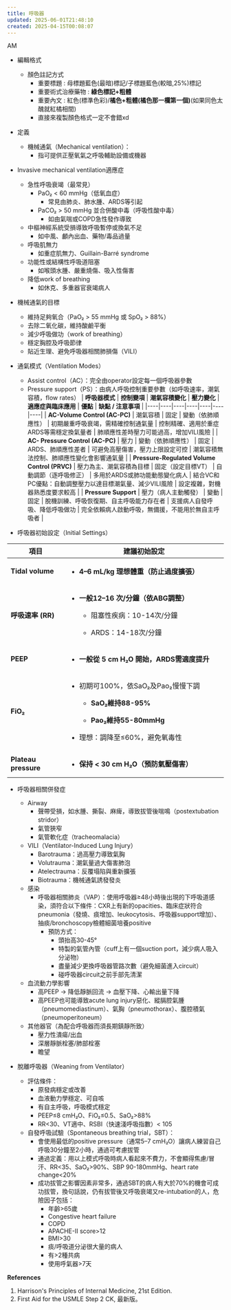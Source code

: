 ```yaml
---
title: 呼吸器
updated: 2025-06-01T21:48:10
created: 2025-04-15T00:08:07
---
```


AM

- 編輯格式
  - 顏色註記方式
    - 重要標題 : 母標題藍色(最暗)標記/子標題藍色(較暗,25%)標記
    - 重要術式治療藥物 : **綠色標記+粗體**
    - 重要內文 : 紅色(標準色彩)/**橘色+粗體(橘色那一欄第一個)**(如果同色太醜就紅橘相間)
    - 直接來複製顏色格式一定不會錯xd

- 定義
  - 機械通氣（Mechanical ventilation）：
    - 指可提供正壓氧氣之呼吸輔助設備或機器

- Invasive mechanical ventilation適應症
  - 急性呼吸衰竭（最常見）
    - PaO₂ \< 60 mmHg（低氧血症）
      - 常見由肺炎、肺水腫、ARDS等引起
    - PaCO₂ \> 50 mmHg 並合併酸中毒（呼吸性酸中毒）
      - 如由氣喘或COPD急性發作導致
  - 中樞神經系統受損導致呼吸暫停或換氣不足
    - 如中風、顱內出血、藥物/毒品過量
  - 呼吸肌無力
    - 如重症肌無力、Guillain-Barré syndrome
  - 功能性或結構性呼吸道阻塞
    - 如喉頭水腫、嚴重燒傷、吸入性傷害
  - 降低work of breathing
    - 如休克、多重器官衰竭病人

- 機械通氣的目標
  - 維持足夠氧合（PaO₂ \> 55 mmHg 或 SpO₂ \> 88%）
  - 去除二氧化碳，維持酸鹼平衡
  - 減少呼吸做功（work of breathing）
  - 穩定胸腔及呼吸節律
  - 貼近生理、避免呼吸器相關肺損傷（VILI）

- 通氣模式（Ventilation Modes）
  - Assist control（AC）：完全由operator設定每一個呼吸器參數
  - Pressure support（PS）：由病人呼吸控制重要參數（如呼吸速率，潮氣容積，flow rates）
| **呼吸器模式** | **控制變項** | **潮氣容積變化** | **壓力變化** | **適應症與臨床應用** | **優點** | **缺點 / 注意事項** |
|----|----|----|----|----|----|----|
| **AC-Volume Control (AC-PC)** | 潮氣容積 | 固定 | 變動（依肺順應性） | 初期嚴重呼吸衰竭，需精確控制通氣量 | 控制精確、適用於重症ARDS等需穩定換氣量者 | 肺順應性差時壓力可能過高，增加VILI風險 |
| **AC- Pressure Control (AC-PC)** | 壓力 | 變動（依肺順應性） | 固定 | ARDS、肺順應性差者 | 可避免高壓傷害，壓力上限設定可控 | 潮氣容積無法控制、肺順應性變化會影響通氣量 |
| **Pressure-Regulated Volume Control (PRVC)** | 壓力為主、潮氣容積為目標 | 固定（設定目標VT） | 自動調節（逐呼吸修正） | 多用於ARDS或肺功能動態變化病人 | 結合VC和PC優點：自動調整壓力以達目標潮氣量、減少VILI風險 | 設定複雜，對機器熟悉度要求較高 |
| **Pressure Support** | 壓力（病人主動觸發） | 變動 | 固定 | 脫機訓練、呼吸恢復期、自主呼吸能力存在者 | 支援病人自發呼吸、降低呼吸做功 | 完全依賴病人啟動呼吸，無備援，不能用於無自主呼吸者 |

- 呼吸器初始設定（Initial Settings）
<table>
<colgroup>
<col style="width: 26%"></col>
<col style="width: 73%"></col>
</colgroup>
<thead>
<tr class="header">
<th><strong>項目</strong></th>
<th><strong>建議初始設定</strong></th>
</tr>
</thead>
<tbody>
<tr class="odd">
<td><strong>Tidal volume</strong></td>
<td><ul>
<li><p><strong>4–6 mL/kg 理想體重（防止過度擴張）</strong></p></li>
</ul></td>
</tr>
<tr class="even">
<td><strong>呼吸速率 (RR)</strong></td>
<td><ul>
<li><p><strong>一般12–16 次/分鐘（依ABG調整）</strong></p>
<ul>
<li><p>阻塞性疾病：10-14次/分鐘</p></li>
<li><p>ARDS：14-18次/分鐘</p></li>
</ul></li>
</ul></td>
</tr>
<tr class="odd">
<td><strong>PEEP</strong></td>
<td><ul>
<li><p><strong>一般從 5 cm H₂O 開始，ARDS需適度提升</strong></p></li>
</ul></td>
</tr>
<tr class="even">
<td><strong>FiO₂</strong></td>
<td><ul>
<li><p>初期可100%，依SaO₂及Pao₂慢慢下調</p>
<ul>
<li><p><strong>SaO₂維持88-95%</strong></p></li>
<li><p><strong>Pao₂維持55-80mmHg</strong></p></li>
</ul></li>
<li><p>理想：調降至≤60%，避免氧毒性</p></li>
</ul></td>
</tr>
<tr class="odd">
<td><strong>Plateau pressure</strong></td>
<td><ul>
<li><p><strong>保持 &lt; 30 cm H₂O（預防氣壓傷害）</strong></p></li>
</ul></td>
</tr>
</tbody>
</table>

- 呼吸器相關併發症
  - Airway
    - 聲帶受損，如水腫、撕裂、麻痺，導致拔管後喘鳴（postextubation stridor）
    - 氣管狹窄
    - 氣管軟化症（tracheomalacia）
  - VILI（Ventilator-Induced Lung Injury）
    - Barotrauma：過高壓力導致氣胸
    - Volutrauma：潮氣量過大傷害肺泡
    - Atelectrauma：反覆塌陷與重新擴張
    - Biotrauma：機械通氣誘發發炎
  - 感染
    - 呼吸器相關肺炎（VAP）：使用呼吸器≥48小時後出現的下呼吸道感染，須符合以下條件：CXR上有新的opacities、臨床症狀符合pneumonia（發燒、痰增加、leukocytosis、呼吸器support增加）、抽痰/bronchoscopy檢體細菌培養positive
      - 預防方式：
        - 頭抬高30-45°
        - 特製的氣管內管（cuff上有一個suction port，減少病人吸入分泌物）
        - 盡量減少更換呼吸器管路次數（避免細菌進入circuit）
        - 碰呼吸器circuit之前手部先清潔
  - 血流動力學影響
    - 高PEEP → 降低靜脈回流 → 血壓下降、心輸出量下降
    - 高PEEP也可能導致acute lung injury惡化、縱膈腔氣腫（pneumomediastinum）、氣胸（pneumothorax）、腹腔積氣（pneumoperitoneum）
  - 其他器官（為配合呼吸器而須長期鎮靜所致）
    - 壓力性潰瘍/出血
    - 深層靜脈栓塞/肺部栓塞
    - 瞻望

- 脫離呼吸器（Weaning from Ventilator）
  - 評估條件：
    - 原發病穩定或改善
    - 血液動力學穩定、可自咳
    - 有自主呼吸，呼吸模式穩定
    - PEEP≤8 cmH₂O、FiO₂≤0.5、SaO₂\>88%
    - RR\<30、VT適中、RSBI（快速淺呼吸指數）\< 105
  - 自發呼吸試驗（Spontaneous breathing trial，SBT）：
    - 會使用最低的positive pressure（通常5–7 cmH₂O）讓病人練習自己呼吸30分鐘至2小時，通過可考慮拔管
    - 通過定義：用以上模式呼吸時病人看起來不費力，不會顯得焦慮/冒汗、RR\<35、SaO₂\>90%、SBP 90-180mmHg、heart rate change\<20%
    - 成功拔管之影響因素非常多，通過SBT的病人有大於70%的機會可成功拔管，換句話說，仍有拔管後又呼吸衰竭又re-intubation的人，危險因子包括：
      - 年齡\>65歲
      - Congestive heart failure
      - COPD
      - APACHE-II score\>12
      - BMI\>30
      - 痰/呼吸道分泌很大量的病人
      - 有\>2種共病
      - 使用呼氣器\>7天

**References**
1.  Harrison's Principles of Internal Medicine, 21st Edition.
2.  First Aid for the USMLE Step 2 CK, 最新版。

